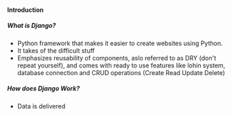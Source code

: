 #### Introduction 
##### What is Django?
- Python framework that makes it easier to create websites using Python.
- It takes of the difficult stuff
- Emphasizes reusability of components, aslo referred to as DRY (don't repeat yourself), and comes with ready to use features like lohin system, database connection and CRUD operations (Create Read Update Delete)

##### How does Django Work?
- Data is delivered 